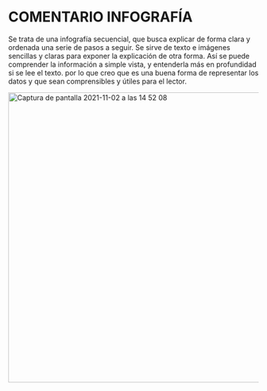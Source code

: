 # COMENTARIO INFOGRAFÍA

Se trata de una infografía secuencial, que busca explicar de forma clara y ordenada una serie de pasos a seguir.  Se sirve de texto e imágenes sencillas y claras para exponer la explicación de otra forma. Así se puede comprender la información a simple vista, y entenderla más en profundidad si se lee el texto. por lo que creo que es una buena forma de representar los datos y que sean comprensibles y útiles para el lector. 

<img width="584" alt="Captura de pantalla 2021-11-02 a las 14 52 08" src="https://user-images.githubusercontent.com/90327355/139860458-ed44d14b-8038-4002-a72b-2bb355a352d5.png">
